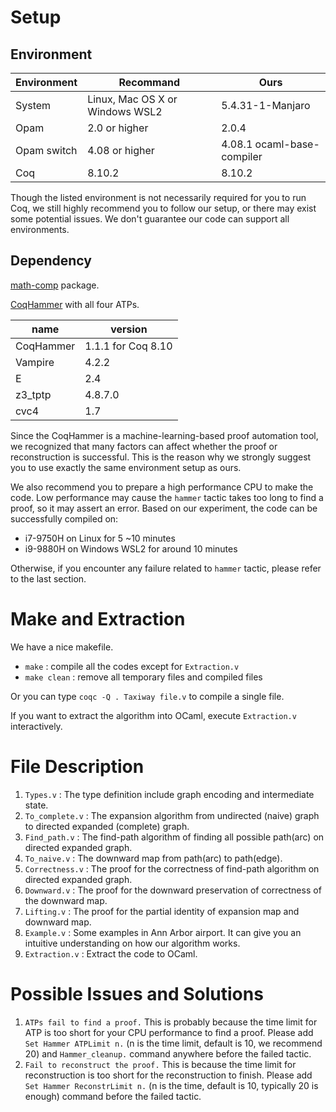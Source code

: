 # Setup

## Environment

| Environment | Recommand | Ours |
| ---- | ---- | ---- |
| System | Linux, Mac OS X or Windows WSL2 | 5.4.31-1-Manjaro |
| Opam | 2.0 or higher | 2.0.4
| Opam switch | 4.08 or higher | 4.08.1 ocaml-base-compiler |
| Coq | 8.10.2 | 8.10.2 |

Though the listed environment is not necessarily required for you to run Coq, we still highly recommend you to follow our setup, or there may exist some potential issues. We don't guarantee our code can support all environments.

## Dependency
[math-comp](https://github.com/math-comp/math-comp) package.

[CoqHammer](https://github.com/lukaszcz/coqhammer) with all four ATPs. 

| name | version |
| ---- | ---- |
| CoqHammer | 1.1.1 for Coq 8.10 |
| Vampire | 4.2.2 |
| E | 2.4 |
| z3_tptp | 4.8.7.0 |
| cvc4 | 1.7 | 

Since the CoqHammer is a machine-learning-based proof automation tool, we recognized that many factors can affect whether the proof or reconstruction is successful. This is the reason why we strongly suggest you to use exactly the same environment setup as ours. 

We also recommend you to prepare a high performance CPU to make the code. Low performance may cause the ```hammer``` tactic takes too long to find a proof, so it may assert an error. Based on our experiment, the code can be successfully compiled on:
   - i7-9750H on Linux for 5 ~10 minutes
   - i9-9880H on Windows WSL2 for around 10 minutes

Otherwise, if you encounter any failure related to ```hammer``` tactic, please refer to the last section.


# Make and Extraction
We have a nice makefile.
   - ```make``` : compile all the codes except for ```Extraction.v```
   - ```make clean``` : remove all temporary files and compiled files

Or you can type ```coqc -Q . Taxiway file.v``` to compile a single file.

If you want to extract the algorithm into OCaml, execute ```Extraction.v``` interactively.


# File Description
1. ```Types.v``` : The type definition include graph encoding and intermediate state.
2. ```To_complete.v``` : The expansion algorithm from undirected (naive) graph to directed expanded (complete) graph.
3. ```Find_path.v``` : The find-path algorithm of finding all possible path(arc) on directed expanded graph.
4. ```To_naive.v``` : The downward map from path(arc) to path(edge).
5. ```Correctness.v``` : The proof for the correctness of find-path algorithm on directed expanded graph.
6. ```Downward.v``` : The proof for the downward preservation of correctness of the downward map.
7. ```Lifting.v``` : The proof for the partial identity of expansion map and downward map.
8. ```Example.v``` : Some examples in Ann Arbor airport. It can give you an intuitive understanding on how our algorithm works.
9. ```Extraction.v``` : Extract the code to OCaml.



# Possible Issues and Solutions
1. ```ATPs fail to find a proof.``` This is probably because the time limit for ATP is too short for your CPU performance to find a proof. Please add ```Set Hammer ATPLimit n.``` (n is the time limit, default is 10, we recommend 20) and ```Hammer_cleanup.``` command anywhere before the failed tactic. 
2. ```Fail to reconstruct the proof.``` This is because the time limit for reconstruction is too short for the reconstruction to finish. Please add ```Set Hammer ReconstrLimit n.``` (n is the time, default is 10, typically 20 is enough) command before the failed tactic. 